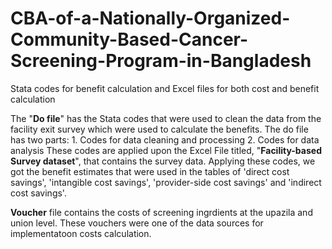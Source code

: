 # CBA-of-a-Nationally-Organized-Community-Based-Cancer-Screening-Program-in-Bangladesh
Stata codes for benefit calculation and Excel files for both cost and benefit calculation

The "**Do file**" has the Stata codes that were used to clean the data from the facility exit survey which were used to calculate the benefits. 
The do file has two parts: 1. Codes for data cleaning and processing 2. Codes for data analysis
These codes are applied upon the Excel File titled, "**Facility-based Survey dataset**", that contains the survey data.
Applying these codes, we got the benefit estimates that were used in the tables of 'direct cost savings', 'intangible cost savings', 'provider-side cost savings' and 'indirect cost savings'.

**Voucher** file contains the costs of screening ingrdients at the upazila and union level. These vouchers were one of the data sources for implementatoon costs calculation.

